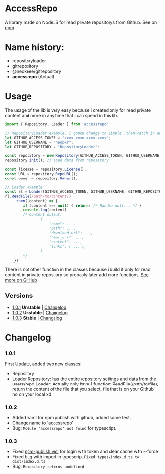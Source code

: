 # AccessRepo
A library made on NodeJS for read private repositorys from Github. See on [npm](https://www.npmjs.com/package/accessrepo)

# Name history:
- repositoryloader
- gitrepository
- @neokeee/gitrepository
- **accessrepo** (Actual)
# Usage
The usage of the lib is very easy because i created only for read private content and more in any time that i can spend in this lib.

```ts
import { Repository, Loader } from 'accessrepo'

// RepositoryLoader example, i gonna change to simple .then-catch in any time
let GITHUB_ACCESS_TOKEN = "xxxx-xxxx-xxxx-xxxx";
let GITHUB_USERNAME = "neopkr";
let GITHUB_REPOSITORY = "RepositoryLoader";

const repository = new Repository(GITHUB_ACCESS_TOKEN, GITHUB_USERNAME, GITHUB_REPOSITORY);
repository.init(); // Load data from repository

const license = repository.License();
const URL = repository.RepoURL();
const owner = repository.Owner();

// Loader example
const rl = Loader(GITHUB_ACCESS_TOKEN, GITHUB_USERNAME, GITHUB_REPOSITORY)
rl.ReadFile(/path/to/content/)
    .then((content) => {
        if (content === null) { return; /* Handle null... */ }
        console.log(content)
        /* content output:
                {
                    "name": ...,
                    "path": ...,
                    "download_url": ...,
                    "html_url": ...,
                    "content": ...,
                    "links": { ... },
                }
        */
    })
```

There is not other function in the classes because i build it only for read content in private repository so probably later add more functions.
[See more on GitHub](https://github.com/neopkr/AccessRepo/)

## Versions
- [1.0.1](https://github.com/neopkr/AccessRepo/releases/tag/1.0.1) __Unstable__ | [Changelog](https://github.com/neopkr/AccessRepo/blob/main/README.md#101)
- [1.0.2](https://github.com/neopkr/AccessRepo/releases/tag/1.0.2) __Unstable__ | [Changelog](https://github.com/neopkr/AccessRepo/blob/main/README.md#102)
- [1.0.3](https://github.com/neopkr/AccessRepo/releases/tag/1.0.3) __Stable__   | [Changelog](https://github.com/neopkr/AccessRepo/blob/main/README.md#103)

# Changelog
### 1.0.1
First Update, added two new classes:
 - Repository
 - Loader
Repository: has the entire repository settings and data from the users/repo
Loader: Actually only have 1 function: ReadFile(/path/to/file); return the content of the file that you select, file that is on your Github no on your local xd
### 1.0.2
- Added yaml for npm publish with github, added some test.
- Change name to 'accessrepo'
- Bug: ```Module 'accessrepo' not found``` for typescript.
### 1.0.3
- Fixed [npm-publish.yml](https://github.com/neopkr/AccessRepo/blob/main/.github/workflows/npm-publish.yml) for login with token and clear cache with --force
- Fixed bug with import in typescript ``Fixed types/index.d.ts to dist/index.d.ts``
- Bug: ``Repository returns undefined``
